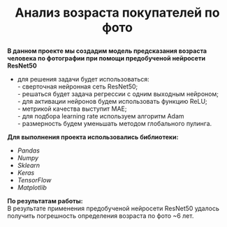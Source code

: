 # <p style="text-align: center;"> Анализ возраста покупателей по фото </p>

**В данном проекте мы создадим модель предсказания возраста человека по фотографии при помощи предобученой нейросети ResNet50**

- для решения задачи будет использоваться:  
        - сверточная нейронная сеть ResNet50;  
        - решаться будет задача регрессии с одним выходным нейроном;  
        - для активации нейронов будем использовать функцию ReLU;  
        - метрикой качества выступит MAE;  
        - для подбора learning rate используем алгоритм Adam  
        - размерность будем уменьшать методом глобального пулинга. 

**Для выполнения проекта использовались библиотеки:**  
- *Pandas*  
- *Numpy*    
- *Sklearn*  
- *Keras*   
- *TensorFlow*  
- *Matplotlib*  


**По результатам работы:**  
В результате применения предобученой нейросети ResNet50 удалось получить погрешность определения возраста по фото ~6 лет.
